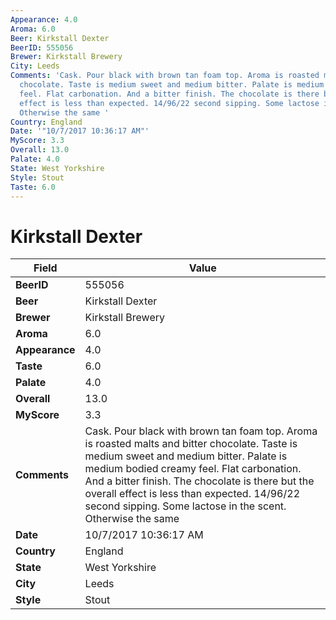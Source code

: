 ```yaml
---
Appearance: 4.0
Aroma: 6.0
Beer: Kirkstall Dexter
BeerID: 555056
Brewer: Kirkstall Brewery
City: Leeds
Comments: 'Cask. Pour black with brown tan foam top. Aroma is roasted malts and bitter
  chocolate. Taste is medium sweet and medium bitter. Palate is medium bodied creamy
  feel. Flat carbonation. And a bitter finish. The chocolate is there but the overall
  effect is less than expected. 14/96/22 second sipping. Some lactose in the scent.
  Otherwise the same '
Country: England
Date: '"10/7/2017 10:36:17 AM"'
MyScore: 3.3
Overall: 13.0
Palate: 4.0
State: West Yorkshire
Style: Stout
Taste: 6.0
---
```


# Kirkstall Dexter

| Field         | Value |
|---------------|-------|
| **BeerID** | 555056 |
| **Beer** | Kirkstall Dexter |
| **Brewer** | Kirkstall Brewery |
| **Aroma** | 6.0 |
| **Appearance** | 4.0 |
| **Taste** | 6.0 |
| **Palate** | 4.0 |
| **Overall** | 13.0 |
| **MyScore** | 3.3 |
| **Comments** | Cask. Pour black with brown tan foam top. Aroma is roasted malts and bitter chocolate. Taste is medium sweet and medium bitter. Palate is medium bodied creamy feel. Flat carbonation. And a bitter finish. The chocolate is there but the overall effect is less than expected. 14/96/22 second sipping. Some lactose in the scent. Otherwise the same  |
| **Date** | 10/7/2017 10:36:17 AM |
| **Country** | England |
| **State** | West Yorkshire |
| **City** | Leeds |
| **Style** | Stout |
